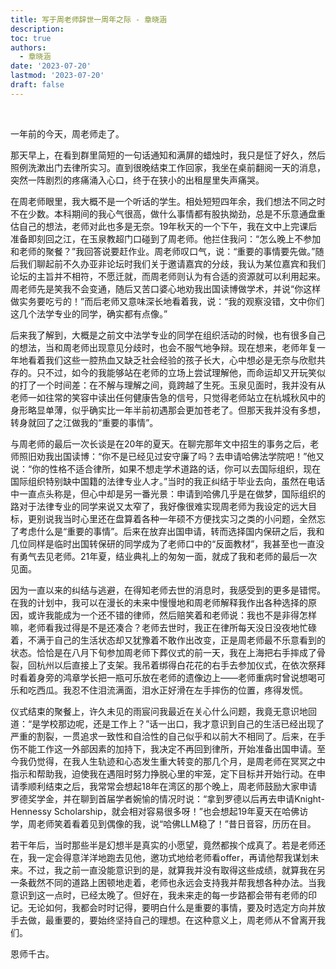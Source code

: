 ```yaml
---
title: 写于周老师辞世一周年之际 - 章晓涵
description: 
toc: true
authors:
  - 章晓涵
date: '2023-07-20'
lastmod: '2023-07-20'
draft: false
---
```


<br>

一年前的今天，周老师走了。

<!--more-->

那天早上，在看到群里简短的一句话通知和满屏的蜡烛时，我只是怔了好久，然后照例洗漱出门去律所实习。直到很晚结束工作回家，我坐在桌前翻阅一天的消息，突然一阵剧烈的疼痛涌入心口，终于在狭小的出租屋里失声痛哭。

在周老师眼里，我大概不是一个听话的学生。相处短短四年余，我们想法不同之时不在少数。本科期间的我心气很高，做什么事情都有股执拗劲，总是不乐意通盘重估自己的想法，老师对此也多是无奈。19年秋天的一个下午，我在文中上完课后准备即刻回之江，在玉泉教超门口碰到了周老师。他拦住我问：“怎么晚上不参加和老师的聚餐？”我回答说要赶作业。周老师叹口气，说：“重要的事情要先做。”随后我们聊起前不久办亚非论坛时我们关于邀请嘉宾的分歧，我认为某位嘉宾和我们论坛的主旨并不相符，不愿迁就，而周老师则认为有合适的资源就可以利用起来。周老师先是笑我不会变通，随后又苦口婆心地劝我出国读博做学术，并说“你这样做实务要吃亏的！”而后老师又意味深长地看着我，说：“我的观察没错，文中你们这几个法学专业的同学，确实都有点像。”

后来我了解到，大概是之前文中法学专业的同学在组织活动的时候，也有很多自己的想法，当和周老师出现意见分歧时，也会不服气地争辩。现在想来，老师年复一年地看着我们这些一腔热血又缺乏社会经验的孩子长大，心中想必是无奈与欣慰共存的。只不过，如今的我能够站在老师的立场上尝试理解他，而命运却又开玩笑似的打了一个时间差：在不解与理解之间，竟跨越了生死。玉泉见面时，我并没有从老师一如往常的笑容中读出任何健康告急的信号，只觉得老师站立在杭城秋风中的身形略显单薄，似乎确实比一年半前初遇那会更加苍老了。但那天我并没有多想，转身就回了之江做我的“重要的事情”。

与周老师的最后一次长谈是在20年的夏天。在聊完那年文中招生的事务之后，老师照旧劝我出国读博：“你不是已经见过安守廉了吗？去申请哈佛法学院吧！”他又说：“你的性格不适合律所，如果不想走学术道路的话，你可以去国际组织，现在国际组织特别缺中国籍的法律专业人才。”当时的我正纠结于毕业去向，虽然在电话中一直点头称是，但心中却是另一番光景：申请到哈佛几乎是在做梦，国际组织的路对于法律专业的同学来说又太窄了，我好像很难实现周老师为我设定的远大目标，更别说我当时心里还在盘算着各种一年硕不方便找实习之类的小问题，全然忘了考虑什么是“重要的事情”。后来在放弃出国申请，转而选择国内保研之后，我和几位同样是临时出国转保研的同学成为了老师口中的“反面教材”，我甚至也一直没有勇气去见老师。21年夏，结业典礼上的匆匆一面，就成了我和老师的最后一次见面。

因为一直以来的纠结与逃避，在得知老师去世的消息时，我感受到的更多是错愕。在我的计划中，我可以在漫长的未来中慢慢地和周老师解释我作出各种选择的原因，或许我能成为一个还不错的律师，然后赔笑着和老师说：我也不是非得怎样嘛，老师看我过得是不是还凑合？老师去世时，我正在律所每天没日没夜地忙碌着，不满于自己的生活状态却又犹豫着不敢作出改变，正是周老师最不乐意看到的状态。恰恰是在八月下旬参加周老师下葬仪式的前一天，我在上海把右手摔成了骨裂，回杭州以后直接上了支架。我吊着绑得白花花的右手去参加仪式，在依次祭拜时看着身旁的鸿章学长把一瓶可乐放在老师的遗像边上——老师重病时曾说想喝可乐和吃西瓜。我忍不住泪流满面，泪水正好滑在左手摔伤的位置，疼得发慌。

仪式结束的聚餐上，许久未见的雨宸问我最近在关心什么问题，我竟无意识地回道：“是学校那边呢，还是工作上？”话一出口，我才意识到自己的生活已经出现了严重的割裂，一贯追求一致性和自洽性的自己似乎和以前大不相同了。后来，在手伤不能工作这一外部因素的加持下，我决定不再回到律所，开始准备出国申请。至今我仍觉得，在我人生轨迹和心态发生重大转变的那几个月，是周老师在冥冥之中指示和帮助我，迫使我在遇阻时努力挣脱心里的牢笼，定下目标并开始行动。在申请季顺利结束之后，我常常会想起18年在湾区的那个晚上，周老师鼓励大家申请罗德奖学金，并在聊到首届学者婉愉的情况时说：“拿到罗德以后再去申请Knight-Hennessy Scholarship，就会相对容易很多呀！”也会想起19年夏天在哈佛访学，周老师笑着看着见到偶像的我，说“哈佛LLM稳了！”昔日音容，历历在目。

若干年后，当时那些半是幻想半是真实的小愿望，竟然都挨个成真了。若是老师还在，我一定会得意洋洋地跑去见他，邀功式地给老师看offer，再请他帮我谋划未来。不过，我之前一直没能意识到的是，就算我并没有取得这些成绩，就算我在另一条截然不同的道路上困顿地走着，老师也永远会支持我并帮我想各种办法。当我意识到这一点时，已经太晚了。但好在，我未来走的每一步路都会带有老师的印记。无论如何，我都会时时记得，要明白什么是重要的事情，要及时选定方向并放手去做，最重要的，要始终坚持自己的理想。在这种意义上，周老师从不曾离开我们。

恩师千古。
